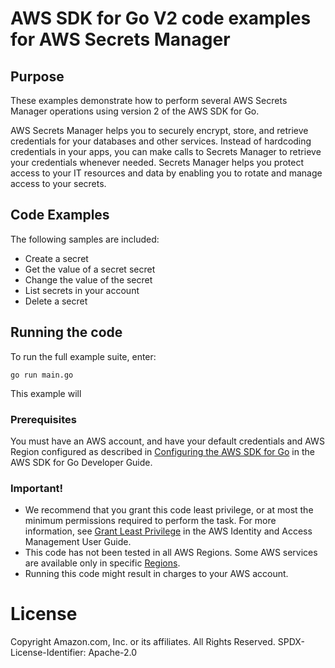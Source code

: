 # AWS SDK for Go V2 code examples for AWS Secrets Manager 

## Purpose

These examples demonstrate how to perform several AWS Secrets Manager
operations using version 2 of the AWS SDK for Go.

AWS Secrets Manager helps you to securely encrypt, store, and retrieve credentials for your databases
and other services. Instead of hardcoding credentials in your apps, you can make calls to Secrets Manager
to retrieve your credentials whenever needed. Secrets Manager helps you protect access to your IT resources
and data by enabling you to rotate and manage access to your secrets. 

## Code Examples

The following samples are included:

* Create a secret
* Get the value of a secret secret
* Change the value of the secret
* List secrets in your account
* Delete a secret



## Running the code

To run the full example suite, enter:

```
go run main.go
```

This example will


### Prerequisites

You must have an AWS account, and have your default credentials and AWS Region
configured as described in
[Configuring the AWS SDK for Go](https://docs.aws.amazon.com/sdk-for-go/v1/developer-guide/configuring-sdk.html)
in the AWS SDK for Go Developer Guide.

### Important!

- We recommend that you grant this code least privilege,
  or at most the minimum permissions required to perform the task.
  For more information, see
  [Grant Least Privilege](https://docs.aws.amazon.com/IAM/latest/UserGuide/best-practices.html#grant-least-privilege)
  in the AWS Identity and Access Management User Guide.
- This code has not been tested in all AWS Regions.
  Some AWS services are available only in specific
  [Regions](https://aws.amazon.com/about-aws/global-infrastructure/regional-product-services).
- Running this code might result in charges to your AWS account.


# License

Copyright Amazon.com, Inc. or its affiliates. All Rights Reserved.
SPDX-License-Identifier: Apache-2.0
